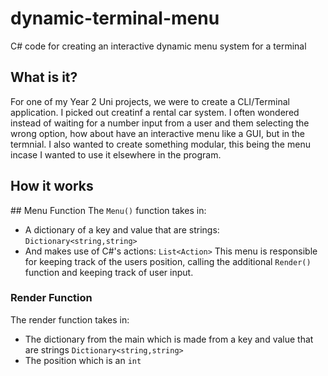 # dynamic-terminal-menu
C# code for creating an interactive dynamic menu system for a terminal

## What is it?
For one of my Year 2 Uni projects, we were to create a CLI/Terminal application. I picked out creatinf a rental car system. I often wondered instead of waiting for a number input from a user and them selecting the wrong option, how about have an interactive menu like a GUI, but in the termnial. I also wanted to create something modular, this being the menu incase I wanted to use it elsewhere in the program.

## How it works
## Menu Function 
The ```Menu()``` function takes in:
- A dictionary of a key and value that are strings: ```Dictionary<string,string>```
- And makes use of C#'s actions: ```List<Action>```
This menu is responsible for keeping track of the users position, calling the additional ```Render()``` function and keeping track of user input. 

### Render Function
The render function takes in:
- The dictionary from the main which is made from a key and value that are strings ```Dictionary<string,string>```
- The position which is an ```int```

